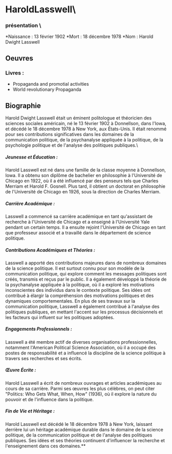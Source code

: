 <!--StartFragment-->

# HaroldLasswell\ 

### présentation \
*Naissance : 13 février 1902
*Mort : 18 décembre 1978
*Nom : Harold Dwight Lasswell 
## Oeuvres 
### Livres :
* Propaganda and promotial activities 
* World revolutionary Propaganda

<!--StartFragment-->
## Biographie 
Harold Dwight Lasswell était un éminent politologue et théoricien des sciences sociales américain, né le 13 février 1902 à Donnellson, dans l'Iowa, et décédé le 18 décembre 1978 à New York, aux États-Unis. Il était renommé pour ses contributions significatives dans les domaines de la communication politique, de la psychanalyse appliquée à la politique, de la psychologie politique et de l'analyse des politiques publiques.\

##### Jeunesse et Éducation :
Harold Lasswell est né dans une famille de la classe moyenne à Donnellson, Iowa. Il a obtenu son diplôme de bachelier en philosophie à l'Université de Chicago en 1922, où il a été influencé par des penseurs tels que Charles Merriam et Harold F. Gosnell. Plus tard, il obtient un doctorat en philosophie de l'Université de Chicago en 1926, sous la direction de Charles Merriam.
##### Carrière Académique :
Lasswell a commencé sa carrière académique en tant qu'assistant de recherche à l'Université de Chicago et a enseigné à l'Université Yale pendant un certain temps. Il a ensuite rejoint l'Université de Chicago en tant que professeur associé et a travaillé dans le département de science politique.
##### Contributions Académiques et Théories :
Lasswell a apporté des contributions majeures dans de nombreux domaines de la science politique. Il est surtout connu pour son modèle de la communication politique, qui explore comment les messages politiques sont créés, transmis et reçus par le public.
Il a également développé la théorie de la psychanalyse appliquée à la politique, où il a exploré les motivations inconscientes des individus dans le contexte politique. Ses idées ont contribué à élargir la compréhension des motivations politiques et des dynamiques comportementales.
En plus de ses travaux sur la communication politique, Lasswell a également contribué à l'analyse des politiques publiques, en mettant l'accent sur les processus décisionnels et les facteurs qui influent sur les politiques adoptées.
##### Engagements Professionnels :
Lasswell a été membre actif de diverses organisations professionnelles, notamment l'American Political Science Association, où il a occupé des postes de responsabilité et a influencé la discipline de la science politique à travers ses recherches et ses écrits.
##### Œuvre Écrite :
Harold Lasswell a écrit de nombreux ouvrages et articles académiques au cours de sa carrière. Parmi ses œuvres les plus célèbres, on peut citer "Politics: Who Gets What, When, How" (1936), où il explore la nature du pouvoir et de l'influence dans la politique.
##### Fin de Vie et Héritage :
Harold Lasswell est décédé le 18 décembre 1978 à New York, laissant derrière lui un héritage académique durable dans le domaine de la science politique, de la communication politique et de l'analyse des politiques publiques. Ses idées et ses théories continuent d'influencer la recherche et l'enseignement dans ces domaines.**

<!--EndFragment-->

<!--EndFragment-->
